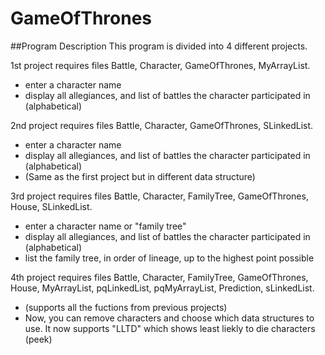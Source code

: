 # GameOfThrones

##Program Description
This program is divided into 4 different projects.

1st project requires files Battle, Character, GameOfThrones, MyArrayList.
- enter a character name
- display all allegiances, and list of battles the character participated in (alphabetical)

2nd project requires files Battle, Character, GameOfThrones, SLinkedList.
- enter a character name
- display all allegiances, and list of battles the character participated in (alphabetical)
- (Same as the first project but in different data structure)

3rd project requires files Battle, Character, FamilyTree, GameOfThrones, House, SLinkedList.
- enter a character name or "family tree"
- display all allegiances, and list of battles the character participated in (alphabetical)
- list the family tree, in order of lineage, up to the highest point possible

4th project requires files Battle, Character, FamilyTree, GameOfThrones, House, MyArrayList, pqLinkedList, pqMyArrayList, Prediction, sLinkedList.
- (supports all the fuctions from previous projects)
- Now, you can remove characters and choose which data structures to use. It now supports "LLTD" which shows least liekly to die characters (peek)
